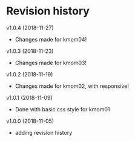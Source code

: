 Revision history
=================

v1.0.4 (2018-11-27)
* Changes made for kmom04!

v1.0.3 (2018-11-23)
* Changes made for kmom03!

v1.0.2 (2018-11-19)
* Changes made for kmom02, with responsive!

v1.0.1 (2018-11-09)
* Done with basic css style for kmom01


v1.0.0 (2018-11-05)
* adding revision history
